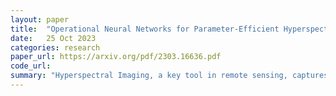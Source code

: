 ```yaml
---
layout: paper
title:  "Operational Neural Networks for Parameter-Efficient Hyperspectral Single-Image Super-Resolution"
date:   25 Oct 2023
categories: research
paper_url: https://arxiv.org/pdf/2303.16636.pdf
code_url: 
summary: "Hyperspectral Imaging, a key tool in remote sensing, captures more spectral information than standard images but with lower spatial resolution. Super-resolution aims to enhance low-resolution inputs, with modern techniques often using deep convolutional neural networks (CNNs) that rely on non-linear activation functions. Recently, self-organized operational neural networks (SONNs) have been proposed, utilizing learnable non-linear functions instead of convolutional filters, to address the depth issue of CNNs. This study enhances a popular super-resolution model with operational filters for better hyperspectral image performance, examining the impact of residual connections and normalization types. Operational neural networks, despite fewer parameters, outperform CNN equivalents on small datasets, with the code available on Github."
---
```


